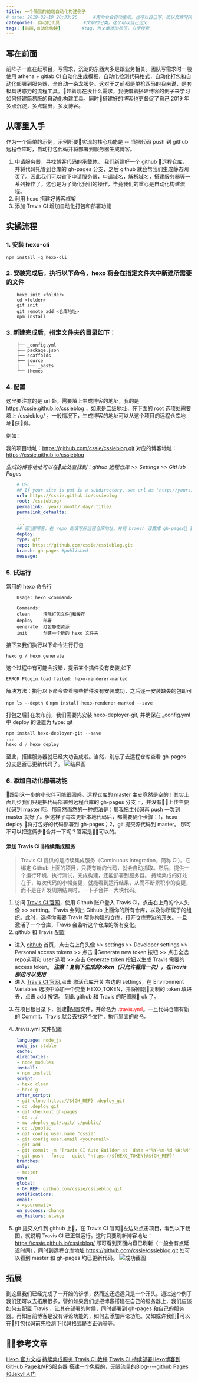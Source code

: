 ```yaml
---
title: 一个简易的前端自动化构建例子
# date: 2019-02-19 20:33:26      #用命令会自动生成，也可以自己写，所以文章时间可以改
categories: 自动化工具         #文章的分类，这个可以自己定义
tags: [前端,自动化构建]        #tag，为文章添加标签，方便搜索
---
```


## 写在前面

前阵子一直在赶项目，写需求，沉淀的东西大多是跟业务相关。团队写需求时一般使用 athena + gitlab CI 自动化生成模板，自动化检测代码格式，自动化打包和自动化部署到服务器，全自动一条龙服务。这对于之前都是单枪匹马的我来说，是套极具诱惑力的流程工具。趁着现在没什么需求，我便借着搭建博客的例子来学习如何搭建简易版的自动化构建工具。同时搭建好的博客也更督促了自己 2019 年多点沉淀，多点输出，多发博客。

## 从哪里入手

作为一个简单的示例，示例所要实现的核心功能是 -- 当把代码 push 到 github 远程仓库时，自动打包代码并将部署到服务器生成博客。
1. 申请服务器，寻找博客代码的承载体。
    我们新建好一个 github 远程仓库，并将代码托管到仓库的 gh-pages 分支，之后 github 就会帮我们生成静态网页了。因此我们可以省下申请服务器，申请域名，解析域名，搭建服务器等一系列操作了。这也是为了简化我们的操作，毕竟我们的重心是自动化构建流程。
2. 利用 hexo 搭建好博客框架
3. 添加 Travis CI 增加自动化打包和部署功能

## 实操流程

### 1. 安装 hexo-cli

`npm install -g hexo-cli`

### 2. 安装完成后，执行以下命令，hexo 将会在指定文件夹中新建所需要的文件

```shell
    hexo init <folder>
    cd <folder>
    git init
    git remote add <仓库地址>
    npm install
```

### 3. 新建完成后，指定文件夹的目录如下：

```tree
    ├── _config.yml
    ├── package.json
    ├── scaffolds
    ├── source
    |   └── _posts
    └── themes
```

### 4. 配置

这里要注意的是 url 处，需要填上生成博客的地址，我的是 https://cssie.github.io/cssieblog ，如果是二级地址，在下面的 root 选项处需要填上 /cssieblog/ 。一般情况下，生成博客的地址可以从这个项目的远程仓库地址获得。

 例如：

 我的项目地址：https://github.com/cssie/cssieblog.git
 对应的博客地址：https://cssie.github.io/cssieblog

 *生成的博客地址可以在此处查找到：github 远程仓库 >> Settings >> GitHub Pages*

```yml
    # URL
    ## If your site is put in a subdirectory, set url as 'http://yoursite.com/child' and root as '/child/'
    url: https://cssie.github.io/cssieblog
    root: /cssieblog/
    permalink: :year/:month/:day/:title/
    permalink_defaults:
    ...
    ...
    ## 部署博客，在 repo 处填写好远程仓库地址，并将 branch 设置成 gh-pages 表示代码将发布到此分支上。
    deploy:
    type: git
    repo: https://github.com/cssie/cssieblog.git
    branch: gh-pages #published
    message:
```

### 5. 试运行

常用的 hexo 命令行

```shell
    Usage: hexo <command>

    Commands:
    clean     清除打包文件和缓存
    deploy    部署
    generate  打包静态资源
    init      创建一个新的 hexo 文件夹
```

接下来我们执行以下命令进行打包

`hexo g / hexo generate`

这个过程中有可能会报错，提示某个插件没有安装,如下

`ERROR Plugin load failed: hexo-renderer-marked`

解决方法：执行以下命令查看哪些插件没有安装成功，之后逐一安装缺失的包即可

`npm ls --depth 0`
`npm install hexo-renderer-marked --save`

打包之后在发布前，我们需要先安装 hexo-deployer-git, 并确保在 _config.yml 中 deploy 的设置为 type: git

```js
npm install hexo-deployer-git --save
...
hexo d / hexo deploy
```

至此，搭建服务器就已经大功告成啦。当然，别忘了去远程仓库查看 gh-pages 分支是否已更新代码了。
![结果图](https://img14.360buyimg.com/ling/jfs/t1/18594/12/7856/275573/5c6e5d03E9e72a835/7833011da0df6d83.jpg)

### 6. 添加自动化部署功能

跟到这一步的小伙伴可能很困惑。远程仓库的 master 主支竟然是空的！其实上面几步我们只是把代码部署到远程仓库的 gh-pages 分支上，并没有上传主要代码到 master 哦。那自然而然的一种想法是：那我把主代码再 push 一次到 master 就好了。但这样子每次更新本地代码后，都需要俩个步骤：1，hexo deploy 将打包好的代码部署到 gh-pages；2，git 提交源代码到 master。
那可不可以把这俩步合并一下呢？答案是可以的。

#### 添加 Travis CI 持续集成服务

> Travis CI 提供的是持续集成服务（Continuous Integration，简称 CI）。它绑定 Github 上面的项目，只要有新的代码，就会自动抓取。然后，提供一个运行环境，执行测试，完成构建，还能部署到服务器。
持续集成的好处在于，每次代码的小幅变更，就能看到运行结果，从而不断累积小的变更，而不是在开发周期结束时，一下子合并一大块代码。

1. 访问 [Travis CI 官网](https://travis-ci.org/)，使用 Github 账户登入 Travis CI，点击右上角的个人头像 >> settting。Travis 会列出 Github 上面你的所有仓库，以及你所属于的组织。此时，选择你需要 Travis 帮你构建的仓库，打开仓库旁边的开关。一旦激活了一个仓库，Travis 会监听这个仓库的所有变化。
2. github 和 Travis 配置

- 进入 [github](https://github.com/) 首页，点击右上角头像 >> settings >> Developer settings >> Personal access tokens >> 点击 Generate new token 按钮 >> 点击全选 repo选项和 user 选项 >> 点击 Generate token 按钮以生成 Travis 需要的 access token。
***注意：复制下生成的token（只允许看见一次），在Travis那边可以使用***
- 进入 [Travis CI 官网](https://travis-ci.org/),点击 激活仓库开关 右边的 settings，在 Environment Variables 选项中添加一个变量 HEXO_TOKEN，并将刚刚复制的 token 填进去，点击 add 按钮。
到此 github 和 Travis 的配置就 ok 了。

3. 在项目根目录下，创建配置文件，并命名为 <font color=ff0000>.travis.yml</font>。一旦代码仓库有新的 Commit，Travis 就会去找这个文件，执行里面的命令。

4. .travis.yml 文件配置

```yml
    language: node_js
    node_js: stable
    cache:
    directories:
    - node_modules
    install:
    - npm install
    script:
    - hexo clean
    - hexo g
    after_script:
    - git clone https://${GH_REF} .deploy_git
    - cd .deploy_git
    - git checkout gh-pages
    - cd ../
    - mv .deploy_git/.git/ ./public/
    - cd ./public
    - git config user.name "cssie"
    - git config user.email <youremail>
    - git add .
    - git commit -m "Travis CI Auto Builder at `date +"%Y-%m-%d %H:%M"`"
    - git push --force --quiet "https://${HEXO_TOKEN}@${GH_REF}"
    branches:
    only:
    - master
    env:
    global:
    - GH_REF: github.com/cssie/cssieblog.git
    notifications:
    email:
    - <youremail>
    on_success: change
    on_failure: always
```

5. git 提交文件到 github 上，在 Travis CI 官网左边处点击项目，看到以下截图，就说明 Travis CI 已正常运行。这时只要刷新博客地址：https://cssie.github.io/cssieblog/ 即可看到页面内容已刷新（一般会有点延迟时间），同时到远程仓库地址 https://github.com/cssie/cssieblog.git 处可以看到 master 和 gh-pages 均已更新代码。
![成功截图](https://img10.360buyimg.com/ling/jfs/t1/7239/38/15203/462920/5c6e693fE4f4a4ad0/8637f24a392cd503.jpg)

## 拓展

到这里我们已经完成了一开始的诉求，然而这还远远只是一个开头。通过这个例子我们还可以去拓展很多，譬如如果我们想把博客搭建在自己的服务器上，我们应该如何去配置 Travis ，让其在部署的时候，同时部署到 gh-pages 和自己的服务器。再如目前博客是没有评论功能的，如何去添加评论功能。又如或许我们可以在打包代码前先检测下代码格式是否正确等等。

## 参考文章

[Hexo 官方文档](https://hexo.io/zh-cn/docs/)
[持续集成服务 Travis CI 教程](http://www.ruanyifeng.com/blog/2017/12/travis_ci_tutorial.html)
[Travis CI 持续部署Hexo博客到GitHub Page和VPS服务器](http://www.yanglangjing.com/2018/08/28/travis_ci_auto_deploy_hexo_to_vps/)
[搭建一个免费的，无限流量的Blog----github Pages和Jekyll入门](http://www.ruanyifeng.com/blog/2012/08/blogging_with_jekyll.html)